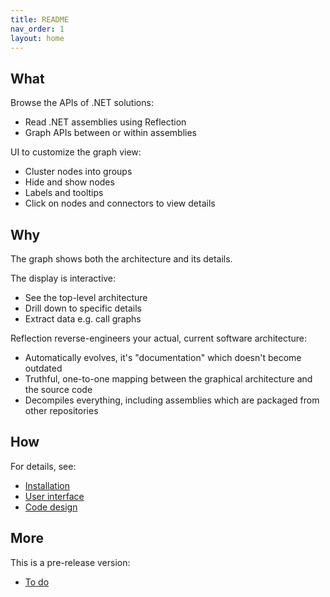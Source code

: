 ```yaml
---
title: README
nav_order: 1
layout: home
---
```


## What

Browse the APIs of .NET solutions:

- Read .NET assemblies using Reflection
- Graph APIs between or within assemblies

UI to customize the graph view:

- Cluster nodes into groups
- Hide and show nodes
- Labels and tooltips
- Click on nodes and connectors to view details

## Why

The graph shows both the architecture and its details.

The display is interactive:

- See the top-level architecture
- Drill down to specific details
- Extract data e.g. call graphs

Reflection reverse-engineers your actual, current software architecture:

- Automatically evolves, it's "documentation" which doesn't become outdated
- Truthful, one-to-one mapping between the graphical architecture and the source code
- Decompiles everything, including assemblies which are packaged from other repositories

<!-- Decompiling all method bodies:

- Therefore it knows where every method is called from
- So it can show a tree of synthetic call stacks for any method:
  - From where is it called?
  - What are its subroutines?
  - Not just for one level but for all, top to bottom, another interactive graph -->

## How

For details, see:

- [Installation](./docs/INSTALLATION.md)
- [User interface](./docs/USER.md)
- [Code design](./docs/DESIGN.md)

## More

This is a pre-release version:

- [To do](./TODO.md)

